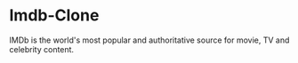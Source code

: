 # Imdb-Clone
IMDb is the world's most popular and authoritative source for movie, TV and celebrity content. 
